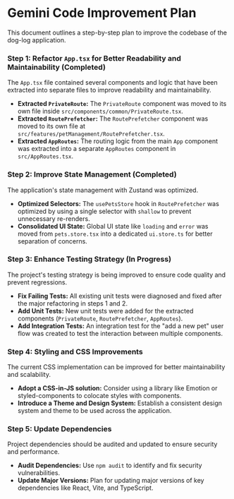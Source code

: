 # Gemini Code Improvement Plan

This document outlines a step-by-step plan to improve the codebase of the dog-log application.

### Step 1: Refactor `App.tsx` for Better Readability and Maintainability (Completed)

The `App.tsx` file contained several components and logic that have been extracted into separate files to improve readability and maintainability.

- **Extracted `PrivateRoute`:** The `PrivateRoute` component was moved to its own file inside `src/components/common/PrivateRoute.tsx`.
- **Extracted `RoutePrefetcher`:** The `RoutePrefetcher` component was moved to its own file at `src/features/petManagement/RoutePrefetcher.tsx`.
- **Extracted `AppRoutes`:** The routing logic from the main `App` component was extracted into a separate `AppRoutes` component in `src/AppRoutes.tsx`.

### Step 2: Improve State Management (Completed)

The application's state management with Zustand was optimized.

- **Optimized Selectors:** The `usePetsStore` hook in `RoutePrefetcher` was optimized by using a single selector with `shallow` to prevent unnecessary re-renders.
- **Consolidated UI State:** Global UI state like `loading` and `error` was moved from `pets.store.tsx` into a dedicated `ui.store.ts` for better separation of concerns.

### Step 3: Enhance Testing Strategy (In Progress)

The project's testing strategy is being improved to ensure code quality and prevent regressions.

- **Fix Failing Tests:** All existing unit tests were diagnosed and fixed after the major refactoring in steps 1 and 2.
- **Add Unit Tests:** New unit tests were added for the extracted components (`PrivateRoute`, `RoutePrefetcher`, `AppRoutes`).
- **Add Integration Tests:** An integration test for the "add a new pet" user flow was created to test the interaction between multiple components.

### Step 4: Styling and CSS Improvements

The current CSS implementation can be improved for better maintainability and scalability.

- **Adopt a CSS-in-JS solution:** Consider using a library like Emotion or styled-components to colocate styles with components.
- **Introduce a Theme and Design System:** Establish a consistent design system and theme to be used across the application.

### Step 5: Update Dependencies

Project dependencies should be audited and updated to ensure security and performance.

- **Audit Dependencies:** Use `npm audit` to identify and fix security vulnerabilities.
- **Update Major Versions:** Plan for updating major versions of key dependencies like React, Vite, and TypeScript.

